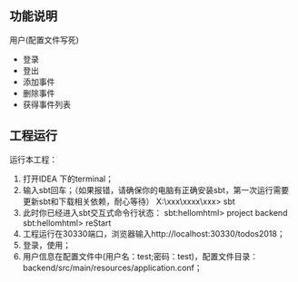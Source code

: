 ## 功能说明

用户(配置文件写死)
* 登录
* 登出
* 添加事件
* 删除事件
* 获得事件列表

## 工程运行

运行本工程：
1. 打开IDEA 下的terminal；
2. 输入sbt回车；（如果报错，请确保你的电脑有正确安装sbt，第一次运行需要更新sbt和下载相关依赖，耐心等待）
   X:\xxx\xxxx\xxx> sbt
3. 此时你已经进入sbt交互式命令行状态：
     sbt:hellomhtml> project backend
     sbt:hellomhtml> reStart
4. 工程运行在30330端口，浏览器输入http://localhost:30330/todos2018；
5. 登录，使用；
6. 用户信息在配置文件中(用户名：test;密码：test)，配置文件目录：backend/src/main/resources/application.conf；